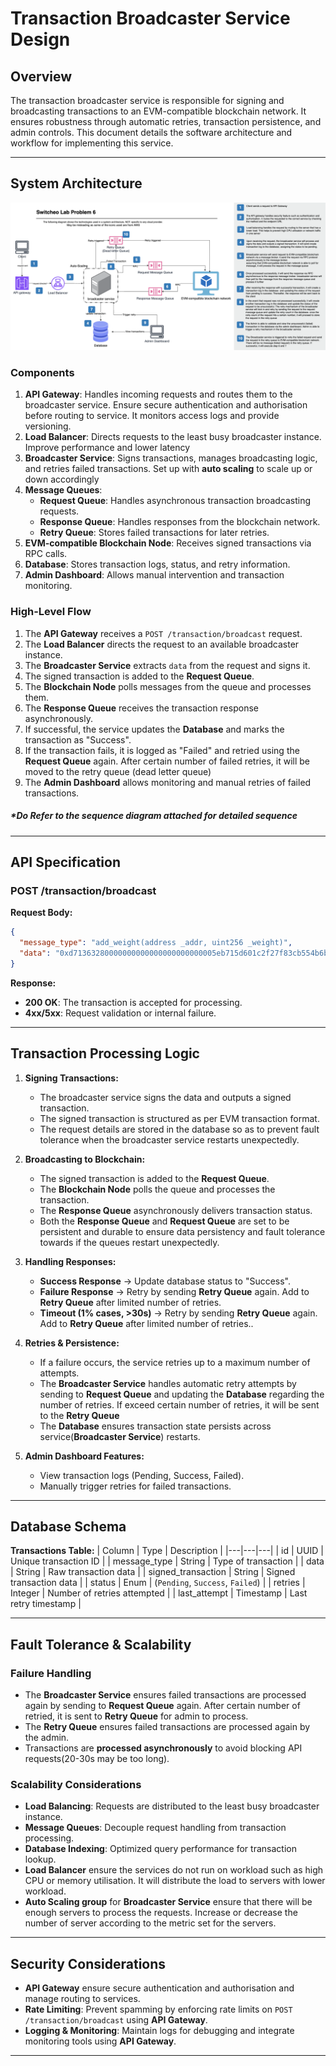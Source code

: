 # Transaction Broadcaster Service Design

## Overview
The transaction broadcaster service is responsible for signing and broadcasting transactions to an EVM-compatible blockchain network. It ensures robustness through automatic retries, transaction persistence, and admin controls. This document details the software architecture and workflow for implementing this service.

---
## System Architecture
![System Design Diagram](./systemDiagram.jpg)
### Components
1. **API Gateway**: Handles incoming requests and routes them to the broadcaster service. Ensure secure authentication and authorisation before routing to service. It monitors access logs and provide versioning.
2. **Load Balancer**: Directs requests to the least busy broadcaster instance. Improve performance and lower latency
3. **Broadcaster Service**: Signs transactions, manages broadcasting logic, and retries failed transactions. Set up with **auto scaling** to scale up or down accordingly
4. **Message Queues**:
   - **Request Queue**: Handles asynchronous transaction broadcasting requests.
   - **Response Queue**: Handles responses from the blockchain network.
   - **Retry Queue**: Stores failed transactions for later retries.
5. **EVM-compatible Blockchain Node**: Receives signed transactions via RPC calls.
6. **Database**: Stores transaction logs, status, and retry information.
7. **Admin Dashboard**: Allows manual intervention and transaction monitoring.

### High-Level Flow
1. The **API Gateway** receives a `POST /transaction/broadcast` request.
2. The **Load Balancer** directs the request to an available broadcaster instance.
3. The **Broadcaster Service** extracts `data` from the request and signs it.
4. The signed transaction is added to the **Request Queue**.
5. The **Blockchain Node** polls messages from the queue and processes them.
6. The **Response Queue** receives the transaction response asynchronously.
7. If successful, the service updates the **Database** and marks the transaction as "Success".
8. If the transaction fails, it is logged as "Failed" and retried using the **Request Queue** again. After certain number of failed retries, it will be moved to the retry queue (dead letter queue)
9. The **Admin Dashboard** allows monitoring and manual retries of failed transactions.

##### *Do Refer to the sequence diagram attached for detailed sequence
---
## API Specification

### **POST /transaction/broadcast**
**Request Body:**
```json
{
  "message_type": "add_weight(address _addr, uint256 _weight)",
  "data": "0xd71363280000000000000000000000005eb715d601c2f27f83cb554b6b36e047822fb70a000000000000000000000000000000000000000000000000000000000000000fa"
}
```
**Response:**
- **200 OK**: The transaction is accepted for processing.
- **4xx/5xx**: Request validation or internal failure.

---
## Transaction Processing Logic

1. **Signing Transactions:**
   - The broadcaster service signs the data and outputs a signed transaction.
   - The signed transaction is structured as per EVM transaction format.
   - The request details are stored in the database so as to prevent fault tolerance when the broadcaster service restarts unexpectedly.

2. **Broadcasting to Blockchain:**
   - The signed transaction is added to the **Request Queue**.
   - The **Blockchain Node** polls the queue and processes the transaction.
   - The **Response Queue** asynchronously delivers transaction status.
   - Both the **Response Queue** and **Request Queue** are set to be persistent and durable to ensure data persistency and fault tolerance towards if the queues restart unexpectedly.
   

3. **Handling Responses:**
   - **Success Response** → Update database status to "Success".
   - **Failure Response** → Retry by sending **Retry Queue** again. Add to **Retry Queue** after limited number of retries.
   - **Timeout (1% cases, >30s)** → Retry by sending **Retry Queue** again. Add to **Retry Queue** after limited number of retries..

4. **Retries & Persistence:**
   - If a failure occurs, the service retries up to a maximum number of attempts.
   - The **Broadcaster Service** handles automatic retry attempts by sending to **Request Queue** and updating the **Database** regarding the number of retries. If exceed certain number of retries, it will be sent to the **Retry Queue**
   - The **Database** ensures transaction state persists across service(**Broadcaster Service**) restarts.

5. **Admin Dashboard Features:**
   - View transaction logs (Pending, Success, Failed).
   - Manually trigger retries for failed transactions.

---
## Database Schema

**Transactions Table:**
| Column | Type | Description |
|---|---|---|
| id | UUID | Unique transaction ID |
| message_type | String | Type of transaction |
| data | String | Raw transaction data |
| signed_transaction | String | Signed transaction data |
| status | Enum | (`Pending`, `Success`, `Failed`) |
| retries | Integer | Number of retries attempted |
| last_attempt | Timestamp | Last retry timestamp |

---
## Fault Tolerance & Scalability

### **Failure Handling**

- The **Broadcaster Service** ensures failed transactions are processed again by sending to **Request Queue** again. After certain number of retried, it is sent to **Retry Queue** for admin to process.
- The **Retry Queue** ensures failed transactions are processed again by the admin.
- Transactions are **processed asynchronously** to avoid blocking API requests(20-30s may be too long).


### **Scalability Considerations**
- **Load Balancing**: Requests are distributed to the least busy broadcaster instance.
- **Message Queues**: Decouple request handling from transaction processing.
- **Database Indexing**: Optimized query performance for transaction lookup.
- **Load Balancer** ensure the services do not run on workload such as high CPU or memory utilisation. It will distribute the load to servers with lower workload.
- **Auto Scaling group** for **Broadcaster Service** ensure that there will be enough servers to process the requests. Increase or decrease the number of server according to the metric set for the servers.

---
## Security Considerations
- **API Gateway** ensure secure authentication and authorisation and manage routing to services.
- **Rate Limiting**: Prevent spamming by enforcing rate limits on `POST /transaction/broadcast` using **API Gateway**.
- **Logging & Monitoring**: Maintain logs for debugging and integrate monitoring tools using **API Gateway**.

---
